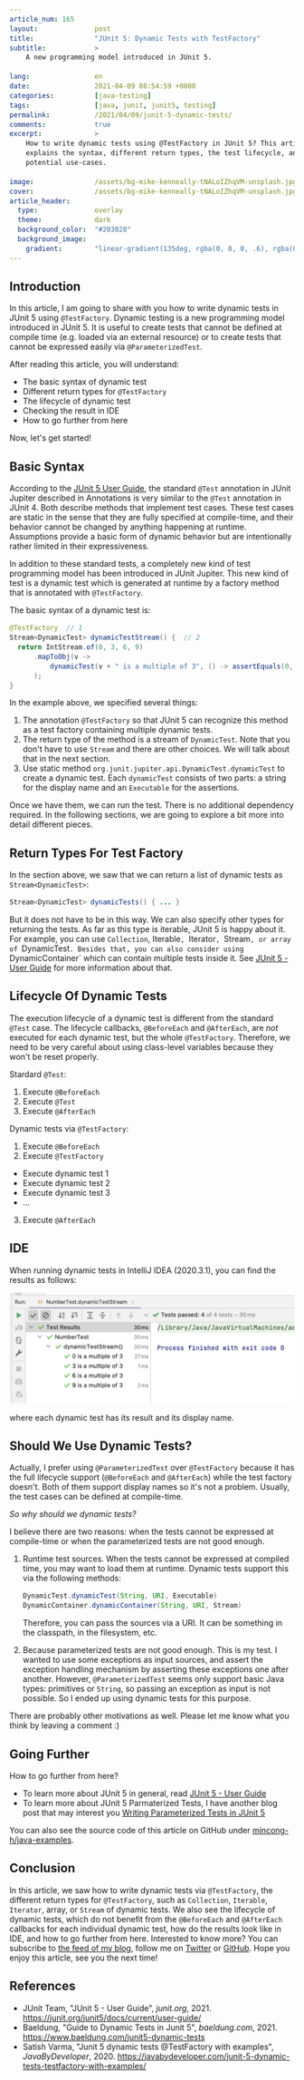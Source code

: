 ```yaml
---
article_num: 165
layout:              post
title:               "JUnit 5: Dynamic Tests with TestFactory"
subtitle:            >
    A new programming model introduced in JUnit 5.

lang:                en
date:                2021-04-09 08:54:59 +0800
categories:          [java-testing]
tags:                [java, junit, junit5, testing]
permalink:           /2021/04/09/junit-5-dynamic-tests/
comments:            true
excerpt:             >
    How to write dynamic tests using @TestFactory in JUnit 5? This article
    explains the syntax, different return types, the test lifecycle, and
    potential use-cases.

image:               /assets/bg-mike-kenneally-tNALoIZhqVM-unsplash.jpg
cover:               /assets/bg-mike-kenneally-tNALoIZhqVM-unsplash.jpg
article_header:
  type:              overlay
  theme:             dark
  background_color:  "#203028"
  background_image:
    gradient:        "linear-gradient(135deg, rgba(0, 0, 0, .6), rgba(0, 0, 0, .4))"
---
```


## Introduction

In this article, I am going to share with you how to write dynamic tests
in JUnit 5 using `@TestFactory`. Dynamic testing is a new programming model
introduced in JUnit 5. It is useful to create tests that cannot be defined at
compile time (e.g. loaded via an external resource) or to create tests
that cannot be expressed easily via `@ParameterizedTest`.

After reading this article, you will understand:

* The basic syntax of dynamic test
* Different return types for `@TestFactory`
* The lifecycle of dynamic test
* Checking the result in IDE
* How to go further from here

Now, let's get started!

## Basic Syntax

According to the [JUnit 5 User Guide](https://junit.org/junit5/docs/current/user-guide/),
the standard `@Test` annotation in JUnit Jupiter described in Annotations is very
similar to the `@Test` annotation in JUnit 4. Both describe methods that implement
test cases. These test cases are static in the sense that they are fully
specified at compile-time, and their behavior cannot be changed by anything
happening at runtime. Assumptions provide a basic form of dynamic behavior but
are intentionally rather limited in their expressiveness.

In addition to these standard tests, a completely new kind of test programming
model has been introduced in JUnit Jupiter. This new kind of test is a dynamic
test which is generated at runtime by a factory method that is annotated with
`@TestFactory`.

The basic syntax of a dynamic test is:

```java
@TestFactory  // 1
Stream<DynamicTest> dynamicTestStream() {  // 2
  return IntStream.of(0, 3, 6, 9)
      .mapToObj(v ->
          dynamicTest(v + " is a multiple of 3", () -> assertEquals(0, v % 3))  // 3
      );
}
```

In the example above, we specified several things:

1. The annotation `@TestFactory` so that JUnit 5 can recognize this method as a
   test factory containing multiple dynamic tests.
2. The return type of the method is a stream of `DynamicTest`. Note that you
   don't have to use `Stream` and there are other choices. We will talk about
   that in the next section.
3. Use static method `org.junit.jupiter.api.DynamicTest.dynamicTest` to create a
   dynamic test. Each `dynamicTest` consists of two parts: a string for the
   display name and an `Executable` for the assertions.

Once we have them, we can run the test. There is no additional dependency
required. In the following sections, we are going
to explore a bit more into detail different pieces.

## Return Types For Test Factory

In the section above, we saw that we can return a list of dynamic tests as
`Stream<DynamicTest>`:

```java
Stream<DynamicTest> dynamicTests() { ... }
```

But it does not have to be in this way. We can also specify other types for
returning the tests. As far as this type is iterable, JUnit 5 is happy about it.
For example, you can use `Collection`, Iterable`, `Iterator`, `Stream`, or array
of `DynamicTest`. Besides that, you can also consider using `DynamicContainer`
which can contain multiple tests inside it. See [JUnit 5 - User
Guide](https://junit.org/junit5/docs/current/user-guide/) for more
information about that.

## Lifecycle Of Dynamic Tests

The execution lifecycle of a dynamic test is different from the standard `@Test`
case. The lifecycle callbacks, `@BeforeEach` and `@AfterEach`, are _not_
executed for each dynamic test, but the whole `@TestFactory`. Therefore, we
need to be very careful about using class-level variables because they won't be
reset properly.

Stardard `@Test`:

1. Execute `@BeforeEach`
2. Execute `@Test`
3. Execute `@AfterEach`

Dynamic tests via `@TestFactory`:

1. Execute `@BeforeEach`
2. Execute `@TestFactory`
  - Execute dynamic test 1
  - Execute dynamic test 2
  - Execute dynamic test 3
  - ...
3. Execute `@AfterEach`

## IDE

When running dynamic tests in IntelliJ IDEA (2020.3.1), you can find the results
as follows:

![Dynamic tests in IntelliJ IDEA](/assets/20210409-dynamic-test.png)

where each dynamic test has its result and its display name.

## Should We Use Dynamic Tests?

Actually, I prefer using `@ParameterizedTest` over `@TestFactory` because it
has the full lifecycle support (`@BeforeEach` and `@AfterEach`) while the test
factory doesn't. Both of them support display names so it's not a problem.
Usually,
the test cases can be defined at compile-time.

_So why should we dynamic tests?_

I believe there are two reasons: when the tests cannot be expressed at compile-time or when the parameterized tests are not good enough.

1. Runtime test sources. When the tests cannot be expressed at compiled time,
   you may want to load them at runtime. Dynamic tests support this via the
   following methods:

   ```java
   DynamicTest.dynamicTest(String, URI, Executable)
   DynamicContainer.dynamicContainer(String, URI, Stream)
   ```

   Therefore, you can pass the sources via a URI. It can be something in the
   classpath, in the filesystem, etc.

2. Because parameterized tests are not good enough. This is my test. I wanted to
   use some exceptions as input sources, and assert the exception handling
   mechanism by asserting these exceptions one after another. However, `@ParameterizedTest`
   seems only support basic Java types: primitives or `String`, so passing an
   exception as input is not possible. So I ended up using dynamic tests for
   this purpose.

There are probably other motivations as well. Please let me know what you think
by leaving a comment :)

## Going Further

How to go further from here?

- To learn more about JUnit 5 in general, read [JUnit 5 - User
  Guide](https://junit.org/junit5/docs/current/user-guide/)
- To learn more about JUnit 5 Parmaterized Tests, I have another blog post that
  may interest you [Writing Parameterized Tests in JUnit 5](/2021/01/31/juni5-parameterized-tests/)

You can also see the source code of this article on GitHub under
[mincong-h/java-examples](https://github.com/mincong-h/java-examples/blob/blog/junit5-dynamic-tests/junit5/src/test/java/io/mincong/junit5/dynamic_test/NumberTest.java).

## Conclusion

In this article, we saw how to write dynamic tests via `@TestFactory`, the
different return types for `@TestFactory`, such as `Collection`, `Iterable`,
`Iterator`, array, or `Stream` of dynamic tests. We also see the lifecycle of
dynamic tests, which do not benefit from the `@BeforeEach` and `@AfterEach`
callbacks for each individual dynamic test, how do the results look like in IDE,
and how to go further from here.
Interested to know more? You can subscribe to [the feed of my blog](/feed.xml), follow me
on [Twitter](https://twitter.com/mincong_h) or
[GitHub](https://github.com/mincong-h/). Hope you enjoy this article, see you the next time!

## References

- JUnit Team, "JUnit 5 - User Guide", _junit.org_, 2021.
  <https://junit.org/junit5/docs/current/user-guide/>
- Baeldung, "Guide to Dynamic Tests in Junit 5", _baeldung.com_, 2021.
  <https://www.baeldung.com/junit5-dynamic-tests>
- Satish Varma, "Junit 5 dynamic tests @TestFactory with examples",
  _JavaByDeveloper_, 2020. <https://javabydeveloper.com/junit-5-dynamic-tests-testfactory-with-examples/>
